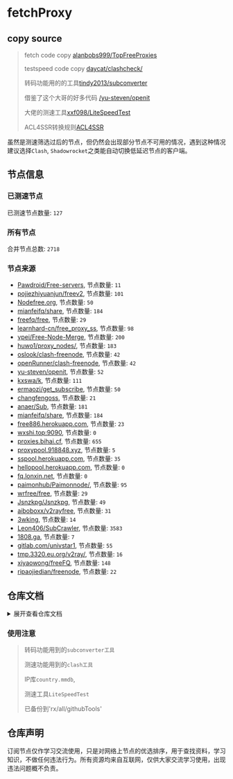 # fetchProxy

## copy source
> fetch code copy [alanbobs999/TopFreeProxies](https://github.com/alanbobs999/TopFreeProxies)
>
>testspeed code copy [daycat/clashcheck/](https://github.com/daycat/clashcheck/)
>
>转码功能用的的工具[tindy2013/subconverter](https://github.com/tindy2013/subconverter/)
>
>借鉴了这个大哥的好多代码 [/yu-steven/openit](https://github.com/yu-steven/openit)
>
>大佬的测速工具[xxf098/LiteSpeedTest](https://github.com/xxf098/LiteSpeedTest)
>
>ACL4SSR转换规则[ACL4SSR](https://github.com/ACL4SSR/ACL4SSR/tree/master)

虽然是测速筛选过后的节点，但仍然会出现部分节点不可用的情况，遇到这种情况
建议选择`Clash`, `Shadowrocket`之类能自动切换低延迟节点的客户端。

## 节点信息

### 已测速节点
已测速节点数量: `127`

### 所有节点
合并节点总数: `2718`
### 节点来源
- [Pawdroid/Free-servers](https://github.com/Pawdroid/Free-servers), 节点数量: `11`
- [pojiezhiyuanjun/freev2](https://github.com/pojiezhiyuanjun/freev2), 节点数量: `101`
- [Nodefree.org](https://github.com/Fukki-Z/nodefree), 节点数量: `50`
- [mianfeifq/share](https://github.com/mianfeifq/share), 节点数量: `184`
- [freefq/free](https://github.com/freefq/free), 节点数量: `29`
- [learnhard-cn/free_proxy_ss](https://github.com/learnhard-cn/free_proxy_ss), 节点数量: `98`
- [vpei/Free-Node-Merge](https://github.com/vpei/Free-Node-Merge), 节点数量: `200`
- [huwo1/proxy_nodes/](https://bitbucket.org/huwo1/proxy_nodes/), 节点数量: `183`
- [oslook/clash-freenode](https://github.com/oslook/clash-freenode), 节点数量: `42`
- [openRunner/clash-freenode](https://github.com/openRunner/clash-freenode), 节点数量: `42`
- [yu-steven/openit](https://github.com/yu-steven/openit), 节点数量: `52`
- [kxswa/k](https://github.com/kxswa/k), 节点数量: `111`
- [ermaozi/get_subscribe](https://github.com/ermaozi/get_subscribe), 节点数量: `50`
- [changfengoss](https://github.com/ronghuaxueleng/get_v2), 节点数量: `21`
- [anaer/Sub](https://github.com/anaer/Sub), 节点数量: `181`
- [mianfeifq/share](https://github.com/mianfeifq/share), 节点数量: `184`
- [free886.herokuapp.com](https://free886.herokuapp.com/), 节点数量: `23`
- [wxshi.top:9090](http://wxshi.top:9090/), 节点数量: `0`
- [proxies.bihai.cf](https://proxies.bihai.cf/), 节点数量: `655`
- [proxypool.918848.xyz](http://proxypool.918848.xyz/), 节点数量: `5`
- [sspool.herokuapp.com](http://sspool.herokuapp.com/ ), 节点数量: `35`
- [hellopool.herokuapp.com](https://hellopool.herokuapp.com/ ), 节点数量: `0`
- [fq.lonxin.net](https://fq.lonxin.net/), 节点数量: `0`
- [paimonhub/Paimonnode/](https://github.com/paimonhub/Paimonnode/), 节点数量: `95`
- [wrfree/free](https://github.com/wrfree/free), 节点数量: `29`
- [Jsnzkpg/Jsnzkpg](https://github.com/Jsnzkpg/Jsnzkpg), 节点数量: `49`
- [aiboboxx/v2rayfree](https://github.com/aiboboxx/v2rayfree), 节点数量: `31`
- [3wking](http://clash.3wking.com:12580), 节点数量: `14`
- [Leon406/SubCrawler](https://github.com/Leon406/SubCrawler), 节点数量: `3583`
- [1808.ga](https://1808.ga/), 节点数量: `7`
- [gitlab.com/univstar1](https://gitlab.com/univstar1/v2ray/), 节点数量: `55`
- [tmp.3320.eu.org/v2ray/](https://tmp.3320.eu.org/v2ray/v2ray.txt), 节点数量: `16`
- [xiyaowong/freeFQ](https://github.com/xiyaowong/freeFQ), 节点数量: `148`
- [ripaojiedian/freenode](https://github.com/ripaojiedian/freenode), 节点数量: `22`

## 仓库文档
<details>
  <summary>展开查看仓库文档</summary>

```
fetchPorxy.main
├── .github──workflows──fetchProxy.yml(actions Deploy)
├── config
│   ├── provider
│   │   ├── config.yml(转clash订阅用的配置)
│   │   └── rxconfig.ini(转clash订阅用的ACL4SSR配置)
│   └── sub_list.json(订阅列表)   
├── sub
│   ├── source(收集到的源节点文件)
│   │   ├── list──(存放着订阅列表里每个源的节点数据)
│   │   ├── check.yaml(测速后的节点数据，靠此文件转换成订阅文件)
│   │   ├── sub_merge.txt(爬取到的节点合集url格式)
│   │   ├── sub_merge_base64.txt(爬取到的节点合集base64格式)
│   │   └── sub_merge_yaml.yml(爬取到的节点合集YAML格式)
│   ├── checkBakup(lite测速结果备份)
│   │   ├── out.json(lite测速结果)
│   │   └── speedtest.log(lite测速结果日志)
│   ├── nocheckClash.yml(未测速clash订阅文件)
│   ├── rx(url订阅文件)
│   ├── rx64(base64订阅文件)
│   ├── rxClash.yml(测速后订阅文件)
│   ├── literx(lite测速后订阅文件)
│   └── literxClash.yml(lite测速后订阅文件)
├── utils(程序功能模块)
│   ├── fetch(获取)
│   │   ├── ip_update.py(下载country.mmdb文件，默认output->'./country.mmdb')
│   │   ├── list_update.py(更新订阅列表sub_list.json，'有变换订阅地址的需更新')
│   │   ├── list_merge.py(主程序，获取订阅存放到'./sub/source/'里面的3种格式，更新README.md里面的订阅源信息)
│   │   └── sub_convert.py(转换订阅格式的功能模块，用到了'tindy2013/subconverter')
│   ├── checkclash(测速)
│   │   ├── config.yaml(配置文件，里面设置，源文件位置，输出文件位置)
│   │   ├── init.py(里面设置config.yaml文件位置)
│   │   ├── main.py(多线程测速)
│   │   ├── clash.py(main调用模块)
│   │   ├── check.py(main调用模块)
│   │   └── requirements.txt(此模块依赖库)
│   ├── convert2sub(转换成订阅)
│   │   ├── ip_update.py(下载country.mmdb文件，默认output->'./country.mmdb')
│   │   ├── convert2sub.py(转换节点文件到'./sub/'目录下的订阅文件)
│   │   └── sub_convert.py(转换订阅格式的功能模块，用到了'tindy2013/subconverter')
│   ├── litespeedtest(lite测速模块)
│   │   ├── lite2sub -测速完成后转clash订阅
│   │ 	│	├── convert2sub.py(转换节点文件到'./sub/'目录下的订阅文件)
│   │ 	│	└── sub_convert.py(转换订阅格式的功能模块，用到了'tindy2013/subconverter')
│   │   ├── clash_config.yml(clash配置文件，测速要用到)
│   │   ├── lite_config.json(测速lite配置文件，设置测速文件位置等)
│   │   ├── proxychains.conf(Action要用此代理打开lite测速才不会卡住不动)
│   │   ├── speedtest.sh(lite测速运行,输出out.json,speedtest.log)
│   │   └── output.py(将测速结果out.json，转换成url订阅'./sub/literx')
│   └── requirements.txt(依赖库)
└── README.md
```
</details>

### 使用注意
>转码功能用到的`subconverter工具`
>
>测速功能用到的`clash工具`
>
>IP库`country.mmdb`,
>
>测速工具`LiteSpeedTest`
>
>已备份到'rx/all/githubTools'

## 仓库声明
订阅节点仅作学习交流使用，只是对网络上节点的优选排序，用于查找资料，学习知识，不做任何违法行为。所有资源均来自互联网，仅供大家交流学习使用，出现违法问题概不负责。

